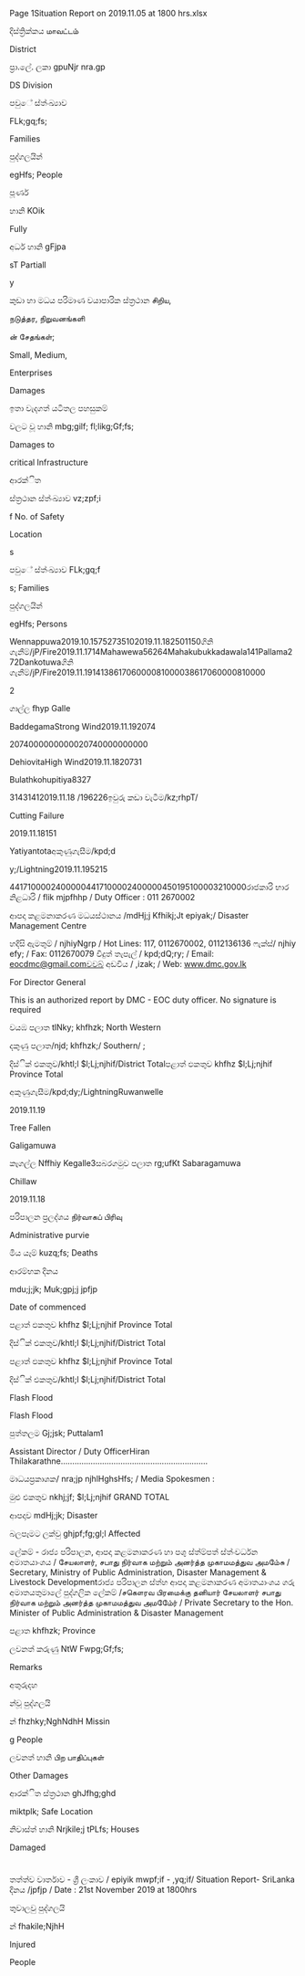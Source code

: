 Page 1Situation Report on 2019.11.05 at 1800 hrs.xlsx

දිස්ත්‍රික්කය மாவட்டம்

District

ප්‍රා.ලේ. ලකා gpuNjr nra.gp

DS Division

පවුේ ස්ත්‍ංඛ්‍යාව

FLk;gq;fs;

Families

පුද්ගලයින්

egHfs; People

පූර්ණ

හානි KOik

Fully

අර්ධ හානි gFjpa

sT Partiall

y

කුඩා හා මධය පරිමාණ වයාපාරික ස්ත්‍රථාන சிறிய,

நடுத்தர, நிறுவனங்களி

ன் சேதங்கள்;

Small, Medium,

Enterprises

Damages

ඉතා වැදගත් යටිතල පහසුකම්

වලට වූ හානි mbg;gilf; fl;likg;Gf;fs;

Damages to

critical Infrastructure

ආරක්ිත

ස්ත්‍රථාන ස්ත්‍ංඛ්‍යාව vz;zpf;i

f No. of Safety

Location

s

පවුේ ස්ත්‍ංඛ්‍යාව FLk;gq;f

s; Families

පුද්ගලයින්

egHfs; Persons

Wennappuwa2019.10.15752735102019.11.182501150ගිනි ගැනීම්/jP/Fire2019.11.1714Mahawewa56264Mahakubukkadawala141Pallama272Dankotuwaගිනි ගැනීම්/jP/Fire2019.11.191413861706000081000038617060000810000

2

ගාල්ල fhyp Galle

BaddegamaStrong Wind2019.11.192074

2074000000000020740000000000

DehiovitaHigh Wind2019.11.1820731

Bulathkohupitiya8327

31431412019.11.18 /196226ඉවුරු කඩා වැටීම/kz;rhpT/

Cutting Failure

2019.11.18151

Yatiyantotaඅකුණුගැසීම/kpd;d

y;/Lightning2019.11.195215

44171000024000004417100002400000450195100003210000රාජකාරි භාර නිළධාරි / flik mjpfhhp / Duty Officer : 011 2670002

ආපදා කළමනාකරණ මධයස්ථානය /mdHj;j Kfhikj;Jt epiyak;/ Disaster Management Centre

හදිසි ඇමතුම් / njhiyNgrp / Hot Lines: 117, 0112670002, 0112136136 ෆැක්ස්/ njhiy efy; / Fax: 0112670079 විදුත් තැපැල් / kpd;dQ;ry; / Email: eocdmc@gmail.comවවබ් අඩවිය / ,izak; / Web: www.dmc.gov.lk

For Director General

This is an authorized report by DMC - EOC duty officer. No signature is required

වයඹ පලාත tlNky; khfhzk; North Western

දකුණු පලාත/njd; khfhzk;/ Southern/ ;

දිස්ික් එකතුව/khtl;l $l;Lj;njhif/District Totalපළාත් ඵකතුව khfhz $l;Lj;njhif Province Total

අකුණුගැසීම/kpd;dy;/LightningRuwanwelle

2019.11.19

Tree Fallen

Galigamuwa

කෑගල්ල Nffhiy Kegalle3සබරගමුව පලාත rg;ufKt Sabaragamuwa

Chillaw

2019.11.18

පරිපාලන ප්‍රලද්ශය நிர்வாகப் பிரிவு

Administrative purvie

මිය යෑම් kuzq;fs; Deaths

ආරම්භක දිනය

mdu;j;jk; Muk;gpj;j jpfjp

Date of commenced

පළාත් ඵකතුව khfhz $l;Lj;njhif Province Total

දිස්ික් එකතුව/khtl;l $l;Lj;njhif/District Total

පළාත් ඵකතුව khfhz $l;Lj;njhif Province Total

දිස්ික් එකතුව/khtl;l $l;Lj;njhif/District Total

Flash Flood

Flash Flood

පුත්තලම Gj;jsk; Puttalam1

Assistant Director / Duty OfficerHiran Thilakarathne……………………………………………………….

මාධයප්‍රකාශක/ nra;jp njhlHghsHfs; / Media Spokesmen :

මුළු එකතුව nkhj;jf; $l;Lj;njhif GRAND TOTAL

ආපදාව mdHj;jk; Disaster

බලපෑමට ලක්වු ghjpf;fg;gl;l Affected

ලේකම් - රාජ්‍ය පරිපාලන, ආපදා කළමනාකරණ හා පශු ස්ත්‍ම්පත් ස්ත්‍ංවර්ධන අමාතයාංශය / சேயலாளர், சபாது நிர்வாக மற்றும் அனர்த்த முகாமமத்துவ அமமே்சு / Secretary, Ministry of Public Administration, Disaster Management & Livestock Developmentරාජ්‍ය පරිපාලන ස්ත්‍හ ආපදා කළමනාකරණ අමාතයාංශය ගරු අමාතයතුමාලේ පුද්ගලික ලේකම් /சகௌரவ பிரமைக்கு தனியார் சேயலாளர் சபாது நிர்வாக மற்றும் அனர்த்த முகாமமத்துவ அமமே்ேர் / Private Secretary to the Hon. Minister of Public Administration & Disaster Management

පළාත khfhzk; Province

ලවනත් කරුණු NtW Fwpg;Gf;fs;

Remarks

අතුරුදහ

න්වූ පුද්ගලයි

න් fhzhky;NghNdhH Missin

g People

ලවනත් හානි பிற பாதிப்புகள்

Other Damages

ආරක්ිත ස්ත්‍රථාන ghJfhg;ghd

miktplk; Safe Location

නිවාස්ත්‍ හානි Nrjkile;j tPLfs; Houses

Damaged

#

තත්ත්ව වාර්තාව - ශ්‍රී ලංකාව / epiyik mwpf;if - ,yq;if/ Situation Report- SriLanka දිනය /jpfjp / Date : 21st November 2019 at 1800hrs

තුවාලවු පුද්ගලයි

න් fhakile;NjhH

Injured

People